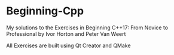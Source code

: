 # Beginning-Cpp
My solutions to the Exercises in Beginning C++17: From Novice to Professional by Ivor Horton and Peter Van Weert

All Exercises are built using Qt Creator and QMake